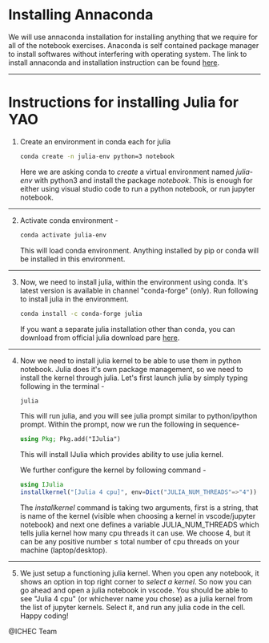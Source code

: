 # Installing Annaconda

We will use annaconda installation for installing anything that we require for all of the notebook exercises.
Anaconda is self contained package manager to install softwares without interfering with operating system.
The link to install annaconda and installation instruction can be found [here](https://www.anaconda.com/products/distribution#Downloads).

---

# Instructions for installing Julia for YAO
1. Create an environment in conda each for julia
    ```bash
    conda create -n julia-env python=3 notebook
    ```
    Here we are asking conda to *create* a virtual environment named *julia-env* with python3 and install the package *notebook*. This is enough for either using visual studio code to run a python notebook, or run jupyter notebook.
---
2. Activate conda environment -
    ```bash
    conda activate julia-env
    ```
    This will load conda environment. Anything installed by pip or conda will be installed in this environment.
---
3. Now, we need to install julia, within the environment using conda. It's latest version is available in channel "conda-forge" (only). Run following to install julia in the environment.

    ```bash
    conda install -c conda-forge julia
    ```

    If you want a separate julia installation other than conda, you can download from official julia download pare [here](https://julialang.org/downloads/).

---
4. Now we need to install julia kernel to be able to use them in python notebook. Julia does it's own package management, so we need to install the kernel through julia. Let's first launch julia by simply typing following in the terminal -
    ```bash
    julia
    ```
    This will run julia, and you will see julia prompt similar to python/ipython prompt. Within the prompt, now we run the following in sequence-
    ```julia
    using Pkg; Pkg.add("IJulia")
    ```
    This will install IJulia which provides ability to use julia kernel.
    
    We further configure the kernel by following command -
    ```julia
    using IJulia
    installkernel("[Julia 4 cpu]", env=Dict("JULIA_NUM_THREADS"=>"4"))
    ```
    The *installkernel* command is taking two arguments, first is a string, that is name of the kernel (visible when choosing a kernel in vscode/jupyter notebook) and next one defines a variable JULIA_NUM_THREADS which tells julia kernel how many cpu threads it can use. We choose 4, but it can be any positive number ≤ total number of cpu threads on your machine (laptop/desktop).
---
5. We just setup a functioning julia kernel. When you open any notebook, it shows an option in top right corner to *select a kernel*. So now you can go ahead and open a julia notebook in vscode. You should be able to see "Julia 4 cpu" (or whichever name you chose) as a julia kernel from the list of jupyter kernels. Select it, and run any julia code in the cell. Happy coding!


@ICHEC Team
